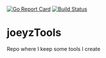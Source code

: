 [![Go Report Card](https://goreportcard.com/badge/github.com/aerostitch/joeyztools)](https://goreportcard.com/report/github.com/aerostitch/joeyztools) [![Build Status](https://travis-ci.org/aerostitch/joeyzTools.svg?branch=master)](https://travis-ci.org/aerostitch/joeyzTools)

# joeyzTools

Repo where I keep some tools I create
